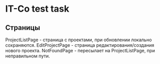 # IT-Co test task
## Страницы
ProjectListPage - страница с проектами, при обновлении локально сохраняются.
EditProjectPage - страница редактирования/создания нового проекта.
NotFoundPage - пересылает на ProjectListPage, при неправильном пути.

